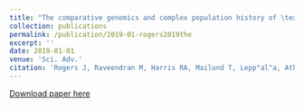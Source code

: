 ```yaml
---
title: "The comparative genomics and complex population history of \textitPapio baboons"
collection: publications
permalink: /publication/2019-01-rogers2019the
excerpt: ''
date: 2019-01-01
venue: 'Sci. Adv.'
citation: 'Rogers J, Raveendran M, Harris RA, Mailund T, Lepp"al"a, Athanasiadis G, ..., Zinner D, Roos C, Jolly CJ, Gibbs RA, Worley KC, Consortium BG (2019) The comparative genomics and complex population history of \textitPapio baboons. <i>Sci. Adv.</i> 5(1) eaau6947.'
---
```

[Download paper here](http://vpejaver.github.io/files/2019-01-rogers2019the.pdf)


